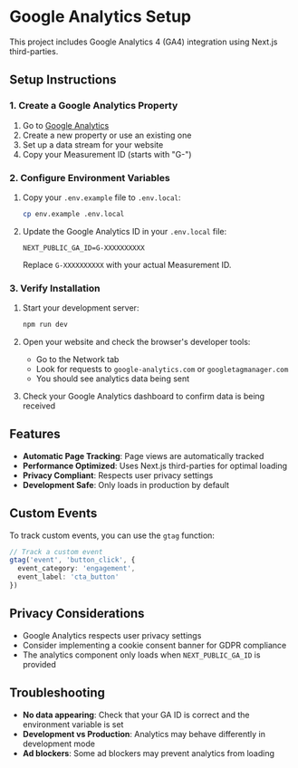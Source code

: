 # Google Analytics Setup

This project includes Google Analytics 4 (GA4) integration using Next.js third-parties.

## Setup Instructions

### 1. Create a Google Analytics Property

1. Go to [Google Analytics](https://analytics.google.com/)
2. Create a new property or use an existing one
3. Set up a data stream for your website
4. Copy your Measurement ID (starts with "G-")

### 2. Configure Environment Variables

1. Copy your `.env.example` file to `.env.local`:
   ```bash
   cp env.example .env.local
   ```

2. Update the Google Analytics ID in your `.env.local` file:
   ```
   NEXT_PUBLIC_GA_ID=G-XXXXXXXXXX
   ```
   Replace `G-XXXXXXXXXX` with your actual Measurement ID.

### 3. Verify Installation

1. Start your development server:
   ```bash
   npm run dev
   ```

2. Open your website and check the browser's developer tools:
   - Go to the Network tab
   - Look for requests to `google-analytics.com` or `googletagmanager.com`
   - You should see analytics data being sent

3. Check your Google Analytics dashboard to confirm data is being received

## Features

- **Automatic Page Tracking**: Page views are automatically tracked
- **Performance Optimized**: Uses Next.js third-parties for optimal loading
- **Privacy Compliant**: Respects user privacy settings
- **Development Safe**: Only loads in production by default

## Custom Events

To track custom events, you can use the `gtag` function:

```typescript
// Track a custom event
gtag('event', 'button_click', {
  event_category: 'engagement',
  event_label: 'cta_button'
})
```

## Privacy Considerations

- Google Analytics respects user privacy settings
- Consider implementing a cookie consent banner for GDPR compliance
- The analytics component only loads when `NEXT_PUBLIC_GA_ID` is provided

## Troubleshooting

- **No data appearing**: Check that your GA ID is correct and the environment variable is set
- **Development vs Production**: Analytics may behave differently in development mode
- **Ad blockers**: Some ad blockers may prevent analytics from loading 